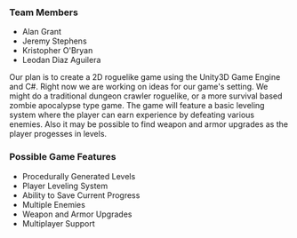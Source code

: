 ### Team Members

* Alan Grant
* Jeremy Stephens
* Kristopher O'Bryan
* Leodan Diaz Aguilera


Our plan is to create a 2D roguelike game using the Unity3D Game Engine and C#. Right now we are working on ideas for our game's setting. We might do a traditional dungeon crawler roguelike, or a more survival based zombie apocalypse type game. The game will feature a basic leveling system where the player can earn experience by defeating various enemies. Also it may be possible to find weapon and armor upgrades as the player progesses in levels. 

### Possible Game Features

* Procedurally Generated Levels
* Player Leveling System
* Ability to Save Current Progress
* Multiple Enemies
* Weapon and Armor Upgrades
* Multiplayer Support


